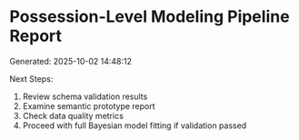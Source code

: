 Possession-Level Modeling Pipeline Report
============================================================
Generated: 2025-10-02 14:48:12

Next Steps:
1. Review schema validation results
2. Examine semantic prototype report
3. Check data quality metrics
4. Proceed with full Bayesian model fitting if validation passed